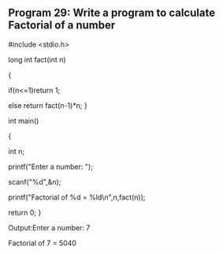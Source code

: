 ## Program 29: Write a program to calculate Factorial of a number
#include <stdio.h>

long int fact(int n)

{

if(n<=1)return 1;

else return fact(n-1)*n;
}

int main()

{

int n;

printf("Enter a number: ");

scanf("%d",&n);

printf("Factorial of %d = %ld\n",n,fact(n));

return 0;
}

Output:Enter a number: 7

Factorial of 7 = 5040
